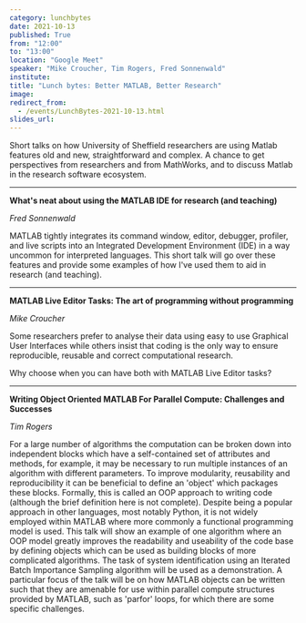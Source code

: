 ```yaml
---
category: lunchbytes
date: 2021-10-13
published: True
from: "12:00"
to: "13:00"
location: "Google Meet"
speaker: "Mike Croucher, Tim Rogers, Fred Sonnenwald"
institute:
title: "Lunch bytes: Better MATLAB, Better Research"
image:
redirect_from:
  - /events/LunchBytes-2021-10-13.html
slides_url:
---
```


Short talks on how University of Sheffield researchers are using Matlab features old and new, straightforward and complex. A chance to get perspectives from researchers and from MathWorks, and to discuss Matlab in the research software ecosystem.

---

**What's neat about using the MATLAB IDE for research (and teaching)**

*Fred Sonnenwald*

MATLAB tightly integrates its command window, editor, debugger, profiler, and live scripts into an Integrated Development Environment (IDE) in a way uncommon for interpreted languages. This short talk will go over these features and provide some examples of how I've used them to aid in research (and teaching).

---

**MATLAB Live Editor Tasks: The art of programming without programming**

*Mike Croucher*

Some researchers prefer to analyse their data using easy to use Graphical User Interfaces while others insist that coding is the only way to ensure reproducible, reusable and correct computational research.

Why choose when you can have both with MATLAB Live Editor tasks?  

---

**Writing Object Oriented MATLAB For Parallel Compute: Challenges and Successes**

*Tim Rogers*

For a large number of algorithms the computation can be broken down into independent blocks which have a self-contained set of attributes and methods, for example, it may be necessary to run multiple instances of an algorithm with different parameters. To improve modularity, reusability and reproducibility it can be beneficial to define an 'object' which packages these blocks. Formally, this is called an OOP approach to writing code (although the brief definition here is not complete). Despite being a popular approach in other languages, most notably Python, it is not widely employed within MATLAB where more commonly a functional programming model is used. This talk will show an example of one algorithm where an OOP model greatly improves the readability and useability of the code base by defining objects which can be used as building blocks of more complicated algorithms. The task of system identification using an Iterated Batch Importance Sampling algorithm will be used as a demonstration. A particular focus of the talk will be on how MATLAB objects can be written such that they are amenable for use within parallel compute structures provided by MATLAB, such as 'parfor' loops, for which there are some specific challenges.
